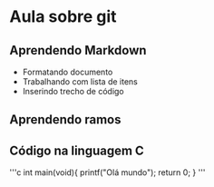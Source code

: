 # Aula sobre git

## Aprendendo Markdown

- Formatando documento
- Trabalhando com lista de itens
- Inserindo trecho de código

## Aprendendo ramos


## Código na linguagem C

'''c
int main(void){
    printf("Olá mundo");
    return 0;
}
'''